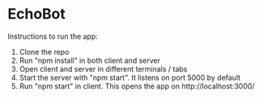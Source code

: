 # EchoBot

Instructions to run the app:

1) Clone the repo
2) Run "npm install" in both client and server
3) Open client and server in different terminals / tabs
4) Start the server with "npm start". It listens on port 5000 by default
5) Run "npm start" in client. This opens the app on http://localhost:3000/ 
